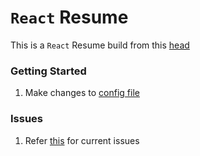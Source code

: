 # `React` Resume

This is a `React` Resume build from this [head](https://github.com/github/personal-website)

### Getting Started

1. Make changes to [config file](./src/config/Config.tsx)

### Issues

1. Refer [this](/../../issues/1) for current issues